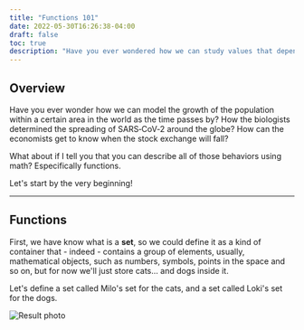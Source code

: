 ```yaml
---
title: "Functions 101"
date: 2022-05-30T16:26:38-04:00
draft: false
toc: true
description: "Have you ever wondered how we can study values that depends on other values? - Welcome"
---
```


## Overview

Have you ever wonder how we can model the growth of the population within a certain area in the world as the time passes by?
How the biologists determined the spreading of SARS‑CoV‑2 around the globe?
How can the economists get to know when the stock exchange will fall?

What about if I tell you that you can describe all of those behaviors using math? Especifically functions.

Let's start by the very beginning!

----

## Functions

First, we have know what is a **set**, so we could define it as a kind of container that - indeed - contains a group of elements, usually, mathematical objects, such as numbers, symbols, points in the space and so on, but for now we'll just store cats... and dogs inside it.

Let's define a set called Milo's set for the cats, and a set called Loki's set for the dogs.

![Result photo](/sets.png)
